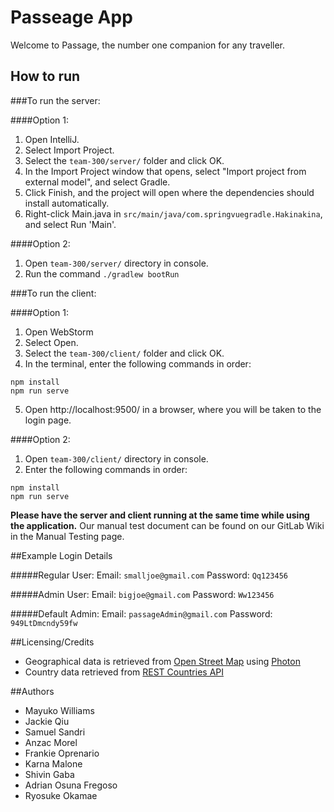 # Passeage App

Welcome to Passage, the number one companion for any traveller. 

## How to run

###To run the server:

####Option 1:
1. Open IntelliJ. 
2. Select Import Project. 
3. Select the `team-300/server/` folder and click OK.
4. In the Import Project window that opens, select "Import project from external model", and select Gradle. 
5. Click Finish, and the project will open where the dependencies should install automatically. 
6. Right-click Main.java in `src/main/java/com.springvuegradle.Hakinakina`, and select Run 'Main'.

####Option 2:
1. Open `team-300/server/` directory in console.
2. Run the command `./gradlew bootRun`

###To run the client: 

####Option 1:
1. Open WebStorm
2. Select Open. 
3. Select the `team-300/client/` folder and click OK.
4. In the terminal, enter the following commands in order:
```
npm install
npm run serve
```
5. Open http://localhost:9500/ in a browser, where you will be taken to the login page.

####Option 2:
1. Open `team-300/client/` directory in console.
2. Enter the following commands in order:
```
npm install
npm run serve
```

**Please have the server and client running at the same time while using the application.**
Our manual test document can be found on our GitLab Wiki in the Manual Testing page.

##Example Login Details

#####Regular User:
Email: `smalljoe@gmail.com`
Password: `Qq123456`

#####Admin User:
Email: `bigjoe@gmail.com`
Password: `Ww123456`

#####Default Admin:
Email: `passageAdmin@gmail.com`
Password: `949LtDmcndy59fw`

##Licensing/Credits

- Geographical data is retrieved from [Open Street Map](https://www.openstreetmap.org/) using [Photon](https://photon.komoot.de/)
- Country data retrieved from [REST Countries API](https://restcountries.eu/)

##Authors

- Mayuko Williams
- Jackie Qiu
- Samuel Sandri
- Anzac Morel
- Frankie Oprenario
- Karna Malone
- Shivin Gaba
- Adrian Osuna Fregoso
- Ryosuke Okamae
